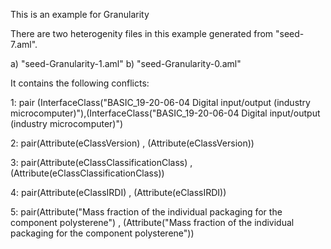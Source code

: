 This is an example for Granularity

There are two heterogenity files in this example generated from "seed-7.aml".

a) "seed-Granularity-1.aml"
b) "seed-Granularity-0.aml"

It contains the following conflicts:

1: pair (InterfaceClass("BASIC_19-20-06-04 Digital input/output (industry microcomputer)"),(InterfaceClass("BASIC_19-20-06-04 Digital input/output (industry microcomputer)")

2: pair(Attribute(eClassVersion) , (Attribute(eClassVersion))

3: pair(Attribute(eClassClassificationClass) , (Attribute(eClassClassificationClass))

4: pair(Attribute(eClassIRDI) , (Attribute(eClassIRDI))

5: pair(Attribute("Mass fraction of the individual packaging for the component polysterene") , (Attribute("Mass fraction of the individual packaging for the component polysterene"))

